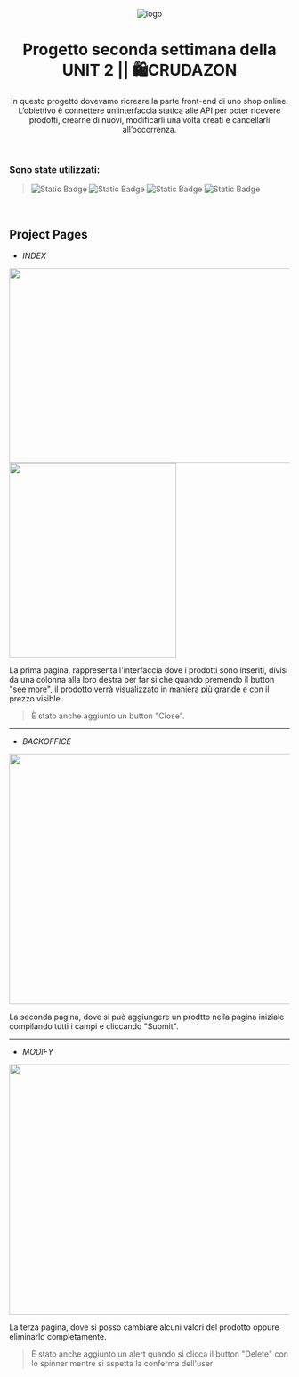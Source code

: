 
<div align="center">
  
![logo](https://github.com/Elekekic/EPICODE-REPO/assets/157897660/3937dfbc-c415-4e8b-b281-24ac7d152e9c)
</div>

<h1 align="center" > Progetto seconda settimana della UNIT 2 || 🛍️CRUDAZON  </h1>
<p align="center" > In questo progetto dovevamo ricreare la parte front-end di uno shop online. L’obiettivo è connettere un’interfaccia statica alle API per poter ricevere prodotti, crearne di nuovi, modificarli una volta creati e cancellarli all’occorrenza. 
 </p>

 <br> 
 
<h3> Sono state utilizzati: </h3>

> ![Static Badge](https://img.shields.io/badge/HTML-%23E34F26?style=for-the-badge&logo=html5&labelColor=black)    ![Static Badge](https://img.shields.io/badge/CSS-%231572B6?style=for-the-badge&logo=CSS3&labelColor=black)    ![Static Badge](https://img.shields.io/badge/Bootstrap-%237952B3?style=for-the-badge&logo=Bootstrap&labelColor=black)   ![Static Badge](https://img.shields.io/badge/Javascript-%23F7DF1E?style=for-the-badge&logo=Javascript&labelColor=black)


<br>

## Project Pages

- _INDEX_
<p float="left">
  <img src="https://github.com/Elekekic/EPICODE-REPO/assets/157897660/0e67a70c-46cf-4aa8-8279-7be830c4a3ec" width="700" height="350" />
  <img src="https://github.com/Elekekic/EPICODE-REPO/assets/157897660/2df2a5ff-e31a-474d-903b-ec154ee0769b" width="300" height="350" />
</p>

La prima pagina, rappresenta l'interfaccia dove i prodotti sono inseriti, divisi da una colonna alla loro destra per far si che quando premendo il button "see more", il prodotto verrà visualizzato in maniera più grande e con il prezzo visible.

 > È stato anche aggiunto un button "Close".

<hr>

- _BACKOFFICE_
<p float="left">
  <img src="https://github.com/Elekekic/EPICODE-REPO/assets/157897660/228a6fba-8468-4579-bf22-1bebe5cf0cc5" width="1000" height="450" />
</p>

La seconda pagina, dove si può aggiungere un prodtto nella pagina iniziale compilando tutti i campi e cliccando "Submit".

<hr>

- _MODIFY_
<p float="left">
  <img src="https://github.com/Elekekic/EPICODE-REPO/assets/157897660/80f3bae4-d00b-479c-84b0-4f1eab188e2f" width="1000" height="450" />
</p>

La terza pagina, dove si posso cambiare alcuni valori del prodotto oppure eliminarlo completamente. 

 > È stato anche aggiunto un alert quando si clicca il button "Delete" con lo spinner mentre si aspetta la conferma dell'user




